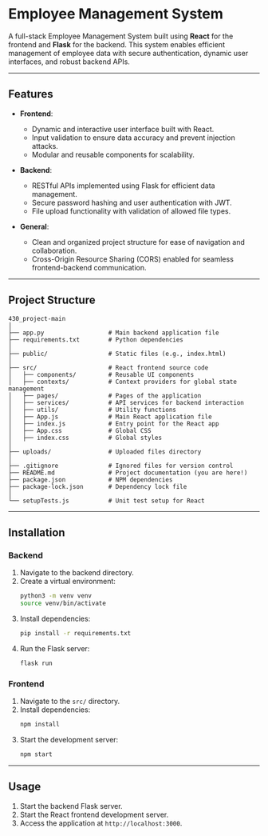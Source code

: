 # Employee Management System

A full-stack Employee Management System built using **React** for the frontend and **Flask** for the backend. This system enables efficient management of employee data with secure authentication, dynamic user interfaces, and robust backend APIs.

---

## Features

- **Frontend**:
  - Dynamic and interactive user interface built with React.
  - Input validation to ensure data accuracy and prevent injection attacks.
  - Modular and reusable components for scalability.

- **Backend**:
  - RESTful APIs implemented using Flask for efficient data management.
  - Secure password hashing and user authentication with JWT.
  - File upload functionality with validation of allowed file types.

- **General**:
  - Clean and organized project structure for ease of navigation and collaboration.
  - Cross-Origin Resource Sharing (CORS) enabled for seamless frontend-backend communication.

---

## Project Structure

```
430_project-main
│
├── app.py                  # Main backend application file
├── requirements.txt        # Python dependencies
│
├── public/                 # Static files (e.g., index.html)
│
├── src/                    # React frontend source code
│   ├── components/         # Reusable UI components
│   ├── contexts/           # Context providers for global state management
│   ├── pages/              # Pages of the application
│   ├── services/           # API services for backend interaction
│   ├── utils/              # Utility functions
│   ├── App.js              # Main React application file
│   ├── index.js            # Entry point for the React app
│   ├── App.css             # Global CSS
│   ├── index.css           # Global styles
│
├── uploads/                # Uploaded files directory
│
├── .gitignore              # Ignored files for version control
├── README.md               # Project documentation (you are here!)
├── package.json            # NPM dependencies
├── package-lock.json       # Dependency lock file
│
└── setupTests.js           # Unit test setup for React
```

---

## Installation

### Backend
1. Navigate to the backend directory.
2. Create a virtual environment:
   ```bash
   python3 -m venv venv
   source venv/bin/activate
   ```
3. Install dependencies:
   ```bash
   pip install -r requirements.txt
   ```
4. Run the Flask server:
   ```bash
   flask run
   ```

### Frontend
1. Navigate to the `src/` directory.
2. Install dependencies:
   ```bash
   npm install
   ```
3. Start the development server:
   ```bash
   npm start
   ```

---

## Usage

1. Start the backend Flask server.
2. Start the React frontend development server.
3. Access the application at `http://localhost:3000`.


